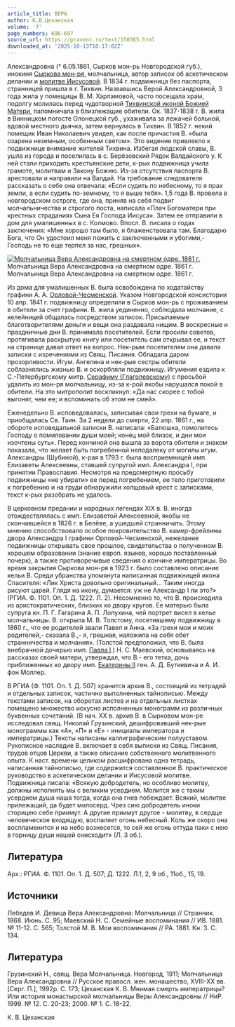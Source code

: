 ```yaml
---
article_title: ВЕРА
author: К.В.Цеханская
volume: '7'
page_numbers: 696-697
source_url: https://pravenc.ru/text/150365.html
downloaded_at: '2025-10-13T10:17:02Z'
---
```


Александровна († 6.05.1861, Сырков мон-рь Новгородской губ.), инокиня [Сыркова мон-ря](<https://pravenc.ru/text/Сыркова мон-ря.html>), молчальница, автор записок об аскетическом делании и [молитве Иисусовой](<https://pravenc.ru/text/молитве Иисусовой.html>). В 1834 г. подвижница без паспорта, странницей пришла в г. Тихвин. Назвавшись Верой Александровной, 3 года жила у помещицы В. М. Харламовой, часто посещала храм, подолгу молилась перед чудотворной [Тихвинской иконой Божией Матери](<https://pravenc.ru/text/Тихвинской иконой Божией Матери.html>), паломничала в близлежащие обители. Ок. 1837-1838 г. В. жила в Винницком погосте Олонецкой губ., ухаживала за лежачей больной, вдовой местного дьячка, затем вернулась в Тихвин. В 1852 г. некий помещик Иван Николаевич увидел, как после причастия В. «была озарена неземным, особенным светом». Это видение привлекло к подвижнице внимание жителей Тихвина. Избегая людской славы, В. ушла из города и поселилась в с. Берёзовский Рядок Валдайского у. К ней стали приходить крестьянские дети, к-рых подвижница учила грамоте, молитвам и Закону Божию. Из-за отсутствия паспорта В. арестовали и направили на Валдай. На требование следователя рассказать о себе она отвечала: «Если судить по небесному, то я прах земли, а если судить по-земному, то я выше тебя». 1,5 года В. провела в новгородском остроге, где она, приняв на себя подвиг молчальничества и строгого поста, написала «Плач Богоматери при крестных страданиях Сына Ея Господа Иисуса». Затем ее отправили в дом для умалишенных в с. Колмово. Впосл. В. писала о годах заключения: «Мне хорошо там было, я блаженствовала там. Благодарю Бога, что Он удостоил меня пожить с заключенными и убогими,- Господь не то еще терпел за нас, грешных».

[![Молчальница Вера Александровна на смертном одре. 1861 г.](https://pravenc.ru/data/057/457/1234/1i200.jpg "Кликните для увеличения картинки")](https://pravenc.ru/data/057/457/1234/1i400.jpg)Молчальница Вера Александровна на смертном одре. 1861 г.  
Молчальница Вера Александровна на смертном одре. 1861 г.

Из дома для умалишенных В. была освобождена по ходатайству графини А. А. [Орловой-Чесменской](https://pravenc.ru/text/Орлова-Чесменская.html). Указом Новгородской консистории 10 апр. 1841 г. подвижницу определили в Сырков мон-рь с проживанием в обители за счет графини. В. жила уединенно, соблюдала молчание, с келейницей общалась посредством записок. Присылаемые благотворителями деньги и вещи она раздавала нищим. В воскресные и праздничные дни В. принимала посетителей. Если просили советов, протягивала раскрытую книгу или посетитель сам открывал ее, и текст на странице давал ответ на вопрос. Нек-рым посетителям она давала записки с изречениями из Свящ. Писания. Обладала даром прозорливости. Игум. Ангелина и нек-рые сестры обители соблазнялись жизнью В. и оскорбляли подвижницу. Игумения ездила к С.-Петербургскому митр. [Серафиму (Глаголевскому)](<https://pravenc.ru/text/Серафиму (Глаголевскому).html>) с просьбой удалить из мон-ря молчальницу, из-за к-рой якобы нарушался покой в обители. На это митрополит воскликнул: «Да нас скорее с тобой выгонят, чем ее; и вспоминать об этом не смей».

Еженедельно В. исповедовалась, записывая свои грехи на бумаге, и приобщалась Св. Таин. За 2 недели до смерти, 22 апр. 1861 г., на обороте исповедальной записки В. написала: «Батюшка, помолитесь Господу о помиловании души моей; конец мой близок, и дни мои изочтены суть». Перед кончиной она вышла за ворота обители и знаком показала, что желает быть погребенной неподалеку от могилы игум. Александры (Шубиной), к-рая в 1793 г. была восприемницей имп. Елизаветы Алексеевны, ставшей супругой имп. Александра I, при принятии Православия. Несмотря на предсмертную просьбу подвижницы «не убирати» ее перед погребением, ее тело приготовили к погребению и на груди обнаружили холщовый крест с записками, текст к-рых разобрать не удалось.

В церковном предании и народных легендах XIX в. В. иногда отождествлялась с имп. Елизаветой Алексеевной, якобы не скончавшейся в 1826 г. в Белёве, а ушедшей странничать. Этому мнению способствовало особое покровительство В. камер-фрейлины двора Александра I графини Орловой-Чесменской, нежелание подвижницы открывать свое прошлое, свидетельства о полученном В. хорошем образовании (знание европ. языков, хорошо поставленный почерк), а также противоречивые сведения о кончине императрицы. Во время закрытия Сыркова мон-ря в 1923 г. было составлено описание кельи В. Среди убранства упомянута написанная подвижницей икона Спасителя: «Лик Христа довольно оригинальный... Таким иногда рисуют царей. Глядя на икону, думается: уж не Александр I ли это?» (РГИА. Ф. 1101. Оп. 1. Д. 1222. Л. 2). Несомненно то, что В. происходила из аристократических, близких ко двору кругов. Ее матерью была супруга кн. П. Г. Гагарина А. П. Лопухина, чей портрет висел в келье молчальницы. В. открыла М. В. Толстому, посетившему подвижницу в 1860 г., что ее родителей звали Павел и Анна. «За грехи мои и моих родителей,- сказала В.,- я, грешная, наложила на себя обет странничества и молчания». (Толстой предположил, что В. была внебрачной дочерью имп. [Павла I](<https://pravenc.ru/text/Павел I.html>).) Н. С. Маевский, основываясь на рассказах своей матери, утверждал, что В.- его тетка, дочь приближенных ко двору имп. [Екатерины II](<https://pravenc.ru/text/Екатерины II.html>) ген. А. Д. Буткевича и А. И. фон Моллер.

В РГИА (Ф. 1101. Оп. 1. Д. 507) хранится архив В., состоящий из тетрадей и отдельных записок, частично выполненных тайнописью. Между текстами записок, на оборотах листов и на отдельных листках помещено множество искусно исполненных монограмм из различных буквенных сочетаний. (В нач. XX в. архив В. в Сырковом мон-ре исследовал свящ. Николай Грузинский, дешифровавший нек-рые монограммы как «А», «П» и «Е» - инициалы императора и императрицы.) Тексты написаны каллиграфическим полууставом. Рукописное наследие В. включает в себя выписки из Свящ. Писания, трудов отцов Церкви, а также описание собственного молитвенного опыта. К наст. времени целиком расшифрована одна тетрадь, написанная тайнописью, где содержится составленное В. практическое руководство в аскетическом делании и Иисусовой молитве. Подвижница писала: «Всякую добродетель, но особливо молитву, должны исполнять мы с великим усердием. Молится же с таким усердием душа наша тогда, когда она гнев побеждает. Всякий, молитве прилежащий, да будет милосерд. Чрез сию добродетель иноки сторицею себе приимут. А другие приимут другое - молитву, в сердце человеческое входящую, воспаляет огонь небесный. Коль же скоро она воспламенится и на небо вознесется, то сей же огонь оттуда паки с нею в горницу души нашей снисходит» (Л. 3 об.).

## Литература

Арх.: РГИА. Ф. 1101. Оп. 1. Д. 507; Д. 1222. Л.1, 2, 9 об., 11об., 15, 19.

## Источники

Лебедев И. Девица Вера Александровна: Молчальница // Странник. 1868. Июнь. С. 95; Маевский Н. С. Семейные воспоминания // ИВ. 1881. № 11-12. С. 565; Толстой М. В. Мои воспоминания // РА. 1881. Кн. 3. С. 134.

## Литература

Грузинский Н., свящ. Вера Молчальница. Новгород, 1911; Молчальница Вера Александровна // Русское правосл. жен. монашество, XVIII-XX вв. [Серг. П.], 1992p. С. 173; Цеханская К. В. Мнимая смерть императрицы? Или история монастырской молчальницы Веры Александровны // НиР. 1999. № 12. С. 20-23; 2000. № 1. С. 18-22.

К. В. Цеханская
